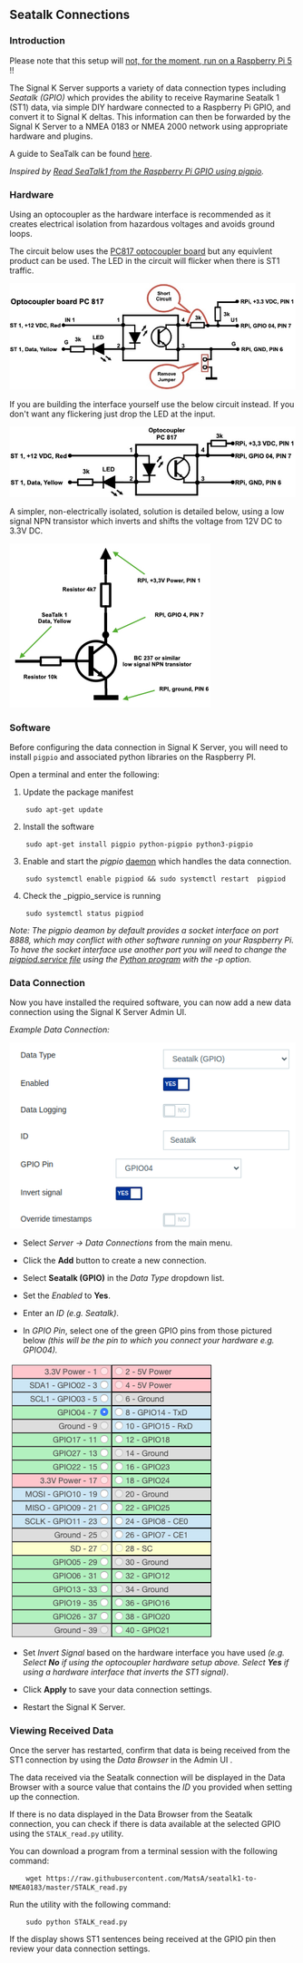 ## Seatalk Connections

### Introduction

Please note that this setup will [not, for the moment, run on a Raspberry Pi 5](https://github.com/SignalK/signalk-server/issues/1658) !! 

The Signal K Server supports a variety of data connection types including _Seatalk (GPIO)_ which provides the ability to receive Raymarine Seatalk 1 (ST1) data, via simple DIY hardware connected to a Raspberry Pi GPIO, and convert it to Signal K deltas. This information can then be forwarded by the Signal K Server to a NMEA 0183 or NMEA 2000 network using appropriate hardware and plugins. 

A guide to SeaTalk can be found [here](http://boatprojects.blogspot.com/2012/12/beginners-guide-to-raymarines-seatalk.html).

_Inspired by [Read SeaTalk1 from the Raspberry Pi GPIO using pigpio](https://github.com/Thomas-GeDaD/Seatalk1-Raspi-reader)._

### Hardware

Using an optocoupler as the hardware interface is recommended as it creates electrical isolation from hazardous voltages and avoids ground loops.

The circuit below uses the [PC817 optocoupler board](https://www.amazon.com/ARCELI-Optocoupler-Isolation-Converter-Photoelectric/dp/B07M78S8LB/ref=sr_1_2?dchild=1&keywords=pc817+optocoupler&qid=1593516071&sr=8-2) but any equivlent product can be used. The LED in the circuit will flicker when there is ST1 traffic. 

![ST1_opto_SK](./seatalk_circuit_3.jpg)

If you are building the interface yourself use the below circuit instead. If you don't want any flickering just drop the LED at the input.

![ST1_opto_SK](./seatalk_circuit_4.jpg)

A simpler, non-electrically isolated, solution is detailed below, using a low signal NPN transistor which inverts and shifts the voltage from 12V DC to 3.3V DC.

![ST1_Tr](./seatalk_circuit_2.jpg)

### Software

Before configuring the data connection in Signal K Server, you will need to install `pigpio` and associated python libraries on the Raspberry PI. 

Open a terminal and enter the following:

1. Update the package manifest
```
    sudo apt-get update 
```

2. Install the software
```
    sudo apt-get install pigpio python-pigpio python3-pigpio
```

3. Enable and start the _pigpio_ [daemon](http://abyz.me.uk/rpi/pigpio/) which handles the data connection.
```
    sudo systemctl enable pigpiod && sudo systemctl restart  pigpiod
```

4. Check the _pigpio_service is running 
```
    sudo systemctl status pigpiod
```

_Note: The _pigpio_ deamon by default provides a socket interface on port 8888, which may conflict with other software running on your Raspberry Pi. To have the socket interface use another port you will need to change the [pigpiod.service file](http://abyz.me.uk/rpi/pigpio/pigpiod.html) using the [Python program](http://abyz.me.uk/rpi/pigpio/python.html#pigpio.pi) with the -p option._

### Data Connection

Now you have installed the required software, you can now add a new data connection using the Signal K Server Admin UI.

_Example Data Connection:_

![ST1_connection_SK](./config.png)

- Select _Server -> Data Connections_ from the main menu.

- Click the **Add** button to create a new connection.

- Select **Seatalk (GPIO)** in the _Data Type_ dropdown list. 

- Set the _Enabled_ to **Yes**.

- Enter an _ID_ _(e.g. Seatalk)_.

- In _GPIO Pin_, select one of the green GPIO pins from those pictured below _(this will be the pin to which you connect your hardware  e.g. GPIO04)._

![GPIO](./gpio.png)

- Set _Invert Signal_ based on the hardware interface you have used _(e.g. Select **No** if using the optocoupler hardware setup above. Select **Yes** if using a hardware interface that inverts the ST1 signal)_.

- Click **Apply** to save your data connection settings.

- Restart the Signal K Server.


### Viewing Received Data

Once the server has restarted, confirm that data is being received from the ST1 connection by using the _Data Browser_ in the Admin UI .

The data received via the Seatalk connection will be displayed in the Data Browser with a source value that contains the _ID_ you provided when setting up the connection.

If there is no data displayed in the Data Browser from the Seatalk connection, you can check if there is data available at the selected GPIO using the `STALK_read.py` utility.

You can download a program from a terminal session with the following command:
```
    wget https://raw.githubusercontent.com/MatsA/seatalk1-to-NMEA0183/master/STALK_read.py
```
    
Run the utility with the following command:
```
    sudo python STALK_read.py
```
    
If the display shows ST1 sentences being received at the GPIO pin then review your data connection settings.
